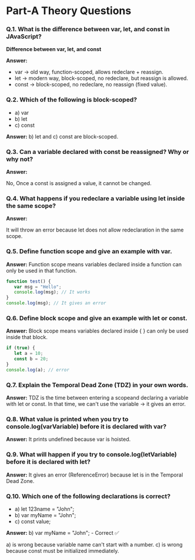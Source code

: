 # Part-A Theory Questions
### Q.1. What is the difference between var, let, and const in JAvaScript?

**Difference between var, let, and const**

**Answer:**
- var → old way, function-scoped, allows redeclare + reassign.
- let → modern way, block-scoped, no redeclare, but reassign is allowed.
- const → block-scoped, no redeclare, no reassign (fixed value).

### Q.2. Which of the following is block-scoped?
- a) var
- b) let
- c) const
  
**Answer:** b) let and c) const are block-scoped.

### Q.3. Can a variable declared with const be reassigned? Why or why not?

**Answer:**

No, Once a const is assigned a value, it cannot be changed.

### Q.4. What happens if you redeclare a variable using let inside the same scope?
**Answer:**

It will throw an error because let does not allow redeclaration in the same scope.

### Q.5. Define function scope and give an example with var.
**Answer:**
Function scope means variables declared inside a function can only be used in that function.
```js
function test() {
   var msg = "Hello";
   console.log(msg); // It works
}
console.log(msg); // It gives an error
```

### Q.6. Define block scope and give an example with let or const.
**Answer:**
Block scope means variables declared inside { } can only be used inside that block.
```js
if (true) {
   let a = 10;
   const b = 20;
}
console.log(a); // error
```

### Q.7. Explain the Temporal Dead Zone (TDZ) in your own words.
**Answer:**
TDZ is the time between entering a scopeand declaring a variable with let or const. In that time, we can't use the variable → it gives an error.

### Q.8. What value is printed when you try to console.log(varVariable) before it is declared with var?
**Answer:**
It prints undefined because var is hoisted.

### Q.9. What will happen if you try to console.log(letVariable) before it is declared with let?
**Answer:**
It gives an error (ReferenceError) because let is in the Temporal Dead Zone.

### Q.10. Which one of the following declarations is correct?
- a) let 123name = "John";
- b) var myName = "John";
- c) const value;

**Answer:** b) var myName = "John"; - Correct ✅

a) is wrong because variable name can't start with a number.
c) is wrong because const must be initialized immediately.